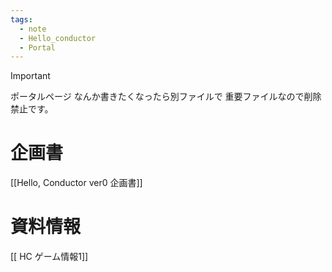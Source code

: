```yaml
---
tags:
  - note
  - Hello_conductor
  - Portal
---
```

> [!IMPORTANT]
> ポータルページ
> なんか書きたくなったら別ファイルで
> 重要ファイルなので削除禁止です。

# 企画書
[[Hello, Conductor ver0 企画書]]
# 資料情報
[[ HC ゲーム情報1]]



